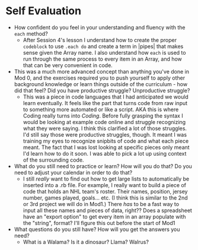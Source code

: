 # Self Evaluation

- How confident do you feel in your understanding and fluency with the `each` method?
  - After Session 4's lesson I understand how to create the proper `codeblock` to use `.each do` and create a term in |pipes| that makes sense given the Array name. I also understand how `each` is used to run through the same process to every item in an Array, and how that can be very convenient in code.
- This was a much more advanced concept than anything you've done in Mod 0, and the exercises required you to push yourself to apply other background knowledge or learn things outside of the curriculum - how did that feel? Did you have productive struggle? Unproductive struggle?
  - This was a piece in code languages that I had anticipated we would learn eventually. It feels like the part that turns code from raw input to something more automated or like a script. AKA this is where Coding really turns into _Coding_. Before fully grasping the syntax I would be looking at example code online and struggle recognizing what they were saying. I think this clarified a lot of those struggles. I'd still say those were productive struggles, though. It meant I was training my eyes to recognize snipbits of code and what each piece meant. The fact that I was lost looking at specific pieces only meant I'd learn how to do it soon. I was able to pick a lot up using context of the surrounding code.
- What do you still need to practice or learn? How will you do that? Do you need to adjust your calendar in order to do that?
  - I still _really_ want to find out how to get large lists to automatically be inserted into a .rb file. For example, I really want to build a piece of code that holds an NHL team's roster. Their names, position, jersey number, games played, goals... etc. (I think this is similar to the 2nd or 3rd project we will do in Mod1.) There _has_ to be a fast way to input all these names and pieces of data, right?? Does a spreadsheet have an "export option" to get every item in an array populate with the "string", format? I'll figure this out before the start of Mod1
- What questions do you still have? How will you get the answers you need?
  - What is a Walama? Is it a dinosaur? Llama? Walrus? 
